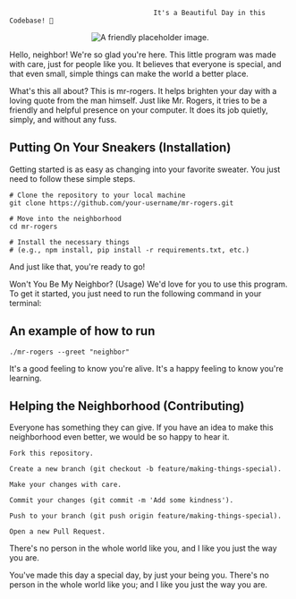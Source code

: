 
                                        It's a Beautiful Day in this Codebase! 🏡
<p align="center">
<img src="https://placehold.co/600x300/F0E68C/333333?text=Hello+Neighbor!" alt="A friendly placeholder image.">
</p>

Hello, neighbor! We're so glad you're here. This little program was made with care, just for people like you. It believes that everyone is special, and that even small, simple things can make the world a better place.

What's this all about?
This is mr-rogers. It helps brighten your day with a loving quote from the man himself. Just like Mr. Rogers, it tries to be a friendly and helpful presence on your computer. It does its job quietly, simply, and without any fuss.

## Putting On Your Sneakers (Installation)
Getting started is as easy as changing into your favorite sweater. You just need to follow these simple steps.

    # Clone the repository to your local machine
    git clone https://github.com/your-username/mr-rogers.git

    # Move into the neighborhood
    cd mr-rogers

    # Install the necessary things
    # (e.g., npm install, pip install -r requirements.txt, etc.)

And just like that, you're ready to go!

Won't You Be My Neighbor? (Usage)
We'd love for you to use this program. To get it started, you just need to run the following command in your terminal:

## An example of how to run 
    ./mr-rogers --greet "neighbor"

It's a good feeling to know you're alive. It's a happy feeling to know you're learning.

## Helping the Neighborhood (Contributing)
Everyone has something they can give. If you have an idea to make this neighborhood even better, we would be so happy to hear it.

    Fork this repository.

    Create a new branch (git checkout -b feature/making-things-special).

    Make your changes with care.

    Commit your changes (git commit -m 'Add some kindness').

    Push to your branch (git push origin feature/making-things-special).

    Open a new Pull Request.

There's no person in the whole world like you, and I like you just the way you are.

You've made this day a special day, by just your being you. There's no person in the whole world like you; and I like you just the way you are.
